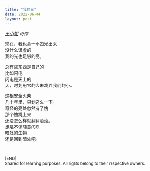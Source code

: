 ```yaml
---
title: "我的光"
date: 2022-06-04
layout: post
---
```


*[王小妮](https://en.wikipedia.org/wiki/Wang_Xiaoni) 诗作*

现在，我也拿一小团光出来  
没什么谦虚的  
我的光也足够的亮。  

总有些东西是自己的  
比如闪电  
闪电是天上的  
天，时刻用它的大来戏弄我们的小。  

这根安全火柴  
几十年里，只划这么一下。  
奇怪的亮处忽然有了愧  
那个愧跳上来  
还没怎么样就翻翻滚滚。  
想是不该随意闪烁  
暗处的生物  
还是回到暗处吧。  

<br>
<p>
<font size="2">
[END]
<br>
Shared for learning purposes. All rights belong to their respective owners.
</font>
</p>
